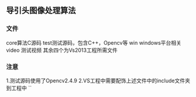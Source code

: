 ## 导引头图像处理算法
### 文件
core算法C源码
test测试源码，包含C++，Opencv等
win windows平台相关
video 测试视频
其余四个为Vs2013工程所需文件
### 注意
1.测试源码使用了Opencv2.4.9
2.VS工程中需要配饰上述文件中的include文件夹到工程中
``
